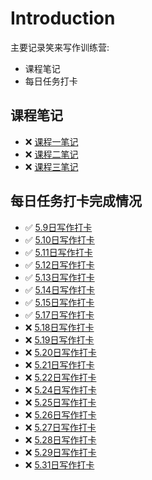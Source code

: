 # Introduction

主要记录笑来写作训练营:

* 课程笔记
* 每日任务打卡

## 课程笔记

* ❌  [课程一笔记](ke-cheng-bi-ji/ke-cheng-yi-bi-ji.md)
* ❌  [课程二笔记](ke-cheng-bi-ji/ke-cheng-er-bi-ji.md)
* ❌  [课程三笔记](ke-cheng-bi-ji/ke-cheng-san-bi-ji.md)

## 每日任务打卡完成情况

* ✅  [5.9日写作打卡](xie-zuo-da-ka/5.9-ri-xie-zuo-da-ka.md)
* ✅  [5.10日写作打卡](xie-zuo-da-ka/5.10-ri-xie-zuo-da-ka.md)
* ✅  [5.11日写作打卡](xie-zuo-da-ka/5.11-ri-xie-zuo-da-ka.md)
* ✅  [5.12日写作打卡](xie-zuo-da-ka/5.12-ri-xie-zuo-da-ka.md)
* ✅  [5.13日写作打卡](xie-zuo-da-ka/5.13-ri-xie-zuo-da-ka.md)
* ✅  [5.14日写作打卡](xie-zuo-da-ka/5.14-ri-xie-zuo-da-ka.md)
* ✅  [5.15日写作打卡](xie-zuo-da-ka/5.15-ri-xie-zuo-da-ka.md)
* ✅ [5.17日写作打卡](xie-zuo-da-ka/5.17-ri-xie-zuo-da-ka.md)
* ❌ [5.18日写作打卡](xie-zuo-da-ka/5.18-ri-xie-zuo-da-ka.md)
* ❌ [5.19日写作打卡](xie-zuo-da-ka/5.19-ri-xie-zuo-da-ka.md)
* ❌ [5.20日写作打卡](xie-zuo-da-ka/5.20-ri-xie-zuo-da-ka.md)
* ❌ [5.21日写作打卡](xie-zuo-da-ka/5.21-ri-xie-zuo-da-ka.md)
* ❌ [5.22日写作打卡](xie-zuo-da-ka/5.22-ri-xie-zuo-da-ka.md)
* ❌ [5.24日写作打卡](xie-zuo-da-ka/5.24-ri-xie-zuo-da-ka.md)
* ❌ [5.25日写作打卡](xie-zuo-da-ka/5.25-ri-xie-zuo-da-ka.md)
* ❌ [5.26日写作打卡](xie-zuo-da-ka/5.26-ri-xie-zuo-da-ka.md)
* ❌ [5.27日写作打卡](xie-zuo-da-ka/5.27-ri-xie-zuo-da-ka.md)
* ❌ [5.28日写作打卡](xie-zuo-da-ka/5.28-ri-xie-zuo-da-ka.md)
* ❌ [5.29日写作打卡](xie-zuo-da-ka/5.29-ri-xie-zuo-da-ka.md)
* ❌ [5.31日写作打卡](https://github.com/DaddyXjy/xiaolai-writingclub/tree/4080ef3204298ffdc70ad1f2a678ec521e8d45e4/写作打卡/5.31日写作打卡.md)

